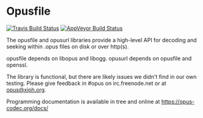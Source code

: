 # Opusfile

[![Travis Build Status](https://travis-ci.org/xiph/opusfile.svg?branch=master)](https://travis-ci.org/xiph/opusfile)
[![AppVeyor Build Status](https://ci.appveyor.com/api/projects/status/github/rillian/opusfile?branch=master&svg=true)](https://ci.appveyor.com/project/rillian/opusfile)

The opusfile and opusurl libraries provide a high-level API for
decoding and seeking within .opus files on disk or over http(s).

opusfile depends on libopus and libogg.
opusurl depends on opusfile and openssl.

The library is functional, but there are likely issues
we didn't find in our own testing. Please give feedback
in #opus on irc.freenode.net or at opus@xiph.org.

Programming documentation is available in tree and online at
https://opus-codec.org/docs/
